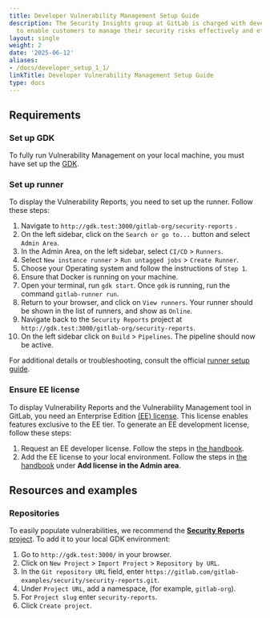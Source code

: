 ```yaml
---
title: Developer Vulnerability Management Setup Guide
description: The Security Insights group at GitLab is charged with developing solutions
  to enable customers to manage their security risks effectively and efficiently.
layout: single
weight: 2
date: '2025-06-12'
aliases:
- /docs/developer_setup_1_1/
linkTitle: Developer Vulnerability Management Setup Guide
type: docs
---
```


## Requirements

### Set up GDK

To fully run Vulnerability Management on your local machine, you must have set up the [GDK](https://gitlab.com/gitlab-org/gitlab-development-kit/-/blob/main/doc/index.md).

### Set up runner

To display the Vulnerability Reports, you need to set up the runner. Follow these steps:

1. Navigate to `http://gdk.test:3000/gitlab-org/security-reports` .
1. On the left sidebar, click on the `Search or go to...` button and select `Admin Area`.
1. In the Admin Area, on the left sidebar, select `CI/CD` > `Runners`.
1. Select `New instance runner` > `Run untagged jobs` > `Create Runner`.
1. Choose your Operating system and follow the instructions of `Step 1`.
1. Ensure that Docker is running on your machine.
1. Open your terminal, run `gdk start`. Once `gdk` is running, run the command `gitlab-runner run`.
1. Return to your browser, and click on `View runners`. Your runner should be shown in the list of runners, and show as `Online`.
1. Navigate back to the `Security Reports` project at `http://gdk.test:3000/gitlab-org/security-reports`.
1. On the left sidebar click on `Build` > `Pipelines`. The pipeline should now be active.

For additional details or troubleshooting, consult the official [runner setup guide](https://gitlab.com/gitlab-org/gitlab-development-kit/blob/main/doc/howto/runner.md#set-up-a-runner).

### Ensure EE license

To display Vulnerability Reports and the Vulnerability Management tool in GitLab, you need an Enterprise Edition [(EE) license](https://gitlab.com/gitlab-org/gitlab-development-kit/blob/main/doc/index.md#use-gitlab-enterprise-features). This license enables features exclusive to the EE tier. To generate an EE development license, follow these steps:

1. Request an EE developer license. Follow the steps in [the handbook](../../../../../engineering/developer-onboarding.md#working-on-gitlab-ee-developer-licenses).
1. Add the EE license to your local environment. Follow the steps in [the handbook](https://docs.gitlab.com/ee/administration/license_file.html#add-license-in-the-admin-area) under **Add license in the Admin area**.

## Resources and examples

### Repositories

To easily populate vulnerabilities, we recommend the [**Security Reports** project](https://gitlab.com/gitlab-examples/security/security-reports.git). To add it to your local GDK environment:

1. Go to `http://gdk.test:3000/` in your browser.
1. Click on `New Project` > `Import Project` > `Repository by URL`.
1. In the `Git repository URL` field, enter `https://gitlab.com/gitlab-examples/security/security-reports.git`.
1. Under `Project URL`, add a namespace, (for example, `gitlab-org`).
1. For `Project slug` enter `security-reports`.
1. Click `Create project`.
